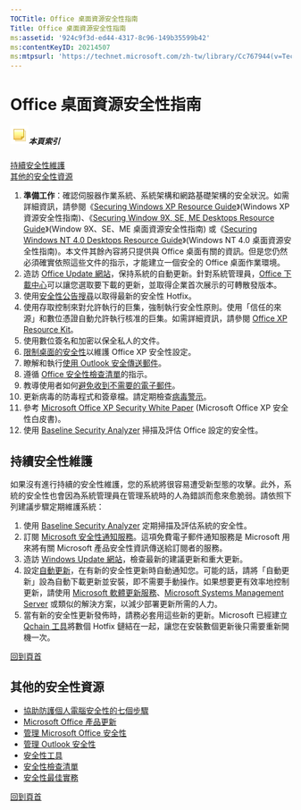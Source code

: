 ```yaml
---
TOCTitle: Office 桌面資源安全性指南
Title: Office 桌面資源安全性指南
ms:assetid: '924c9f3d-ed44-4317-8c96-149b35599b42'
ms:contentKeyID: 20214507
ms:mtpsurl: 'https://technet.microsoft.com/zh-tw/library/Cc767944(v=TechNet.10)'
---
```


Office 桌面資源安全性指南
=========================

##### ![](images/Cc767944.community-sm(zh-tw,TechNet.10).gif)本頁索引

[](#aa)[持續安全性維護](#aa)  
[](#ab)[其他的安全性資源](#ab)
1.  **準備工作**：確認伺服器作業系統、系統架構和網路基礎架構的安全狀況。如需詳細資訊，請參閱《[Securing Windows XP Resource Guide](https://www.microsoft.com/taiwan/technet/security/chklist/winxpsrg.aspx)》(Windows XP 資源安全性指南)、《[Securing Window 9X, SE, ME Desktops Resource Guide](https://www.microsoft.com/taiwan/technet/security/chklist/w9xmesrg.aspx)》(Window 9X、SE、ME 桌面資源安全性指南) 或《[Securing Windows NT 4.0 Desktops Resource Guide](https://www.microsoft.com/taiwan/technet/security/chklist/nt4wssrg.aspx)》(Windows NT 4.0 桌面資源安全性指南)。本文件其餘內容將只提供與 Office 桌面有關的資訊。但是您仍然必須確實依照這些文件的指示，才能建立一個安全的 Office 桌面作業環境。
2.  造訪 [Office Update 網站](https://office.microsoft.com/productupdates/)，保持系統的自動更新。針對系統管理員，[Office 下載中心](https://office.microsoft.com/downloads/)可以讓您選取要下載的更新，並取得企業首次展示的可轉散發版本。
3.  使用[安全性公告搜尋](https://www.microsoft.com/technet/security/current.aspx)以取得最新的安全性 Hotfix。
4.  使用存取控制來對允許執行的巨集，強制執行安全性原則。使用「信任的來源」和數位憑證自動允許執行核准的巨集。如需詳細資訊，請參閱 [Office XP Resource Kit](https://www.microsoft.com/office/ork/xp/two/admc01.htm)。
5.  使用數位簽名和加密以保全私人的文件。
6.  [限制桌面的安全性](https://www.microsoft.com/office/ork/xp/two/admc06.htm)以維護 Office XP 安全性設定。
7.  瞭解和執行[使用 Outlook 安全傳送郵件](https://www.microsoft.com/office/ork/xp/four/outg01.htm)。
8.  遵循 [Office 安全性檢查清單](https://office.microsoft.com/assistance/2002/articles/osecuritychecklist.aspx)的指示。
9.  教導使用者如何[避免收到不需要的電子郵件](https://office.microsoft.com/assistance/2002/articles/olmanagejunkandadultmail.aspx)。
10. 更新病毒的防毒程式和簽章檔。請定期檢查[病毒警示](https://www.microsoft.com/technet/security/alerts/default.mspx)。
11. 參考 [Microsoft Office XP Security White Paper](https://www.microsoft.com/download/details.aspx?familyid=7e3eab1f-b313-44f4-8900-3399abb2001d&displaylang=en) (Microsoft Office XP 安全性白皮書)。
12. 使用 [Baseline Security Analyzer](https://www.microsoft.com/taiwan/technet/security/tools/mbsaqa.aspx) 掃描及評估 Office 設定的安全性。

持續安全性維護
--------------

如果沒有進行持續的安全性維護，您的系統將很容易遭受新型態的攻擊。此外，系統的安全性也會因為系統管理員在管理系統時的人為錯誤而愈來愈脆弱。請依照下列建議步驟定期維護系統：

1.  使用 [Baseline Security Analyzer](https://www.microsoft.com/taiwan/technet/security/tools/mbsaqa.aspx) 定期掃描及評估系統的安全性。
2.  訂閱 [Microsoft 安全性通知服務](https://www.microsoft.com/technet/security/bulletin/notify.mspx)。這項免費電子郵件通知服務是 Microsoft 用來將有關 Microsoft 產品安全性資訊傳送給訂閱者的服務。
3.  造訪 [Windows Update 網站](https://windowsupdate.microsoft.com/)，檢查最新的建議更新和重大更新。
4.  設定[自動更新](https://support.microsoft.com/default.aspx?scid=kb;en-us;327850&sd=tech)，在有新的安全性更新時自動通知您。可能的話，請將「自動更新」設為自動下載更新並安裝，即不需要手動操作。如果想要更有效率地控制更新，請使用 [Microsoft 軟體更新服務](https://www.microsoft.com/windowsserversystem/sus/default.mspx)、[Microsoft Systems Management Server](https://www.microsoft.com/taiwan/smserver/) 或類似的解決方案，以減少部署更新所需的人力。
5.  當有新的安全性更新發佈時，請務必套用這些新的更新。Microsoft 已經建立 [Qchain 工具](https://www.microsoft.com/download/details.aspx?displaylang=en&familyid=a85c9cfa-e84c-4723-9c28-f66859060f5d)將數個 Hotfix 鏈結在一起，讓您在安裝數個更新後只需要重新開機一次。

[](#mainsection)[回到頁首](#mainsection)

其他的安全性資源
----------------

-   [協助防護個人電腦安全性的七個步驟](https://www.microsoft.com/taiwan/security/protect/)
-   [Microsoft Office 產品更新](https://office.microsoft.com/productupdates/default.aspx)
-   [管理 Microsoft Office 安全性](https://www.microsoft.com/resources/documentation/office/xp/all/reskit/en-us/admc00.mspx)
-   [管理 Outlook 安全性](https://www.microsoft.com/resources/documentation/office/xp/all/reskit/en-us/outg00.mspx)
-   [安全性工具](https://www.microsoft.com/technet/security/tools/default.mspx)
-   [安全性檢查清單](https://www.microsoft.com/technet/security/chklist/default.mspx)
-   [安全性最佳實務](https://www.microsoft.com/taiwan/security/guidance/default.mspx)

[](#mainsection)[回到頁首](#mainsection)
